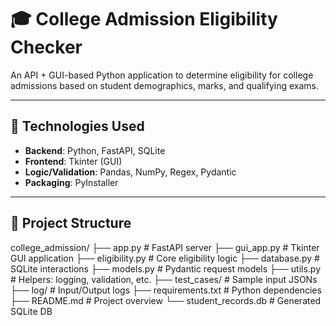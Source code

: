 # 🎓 College Admission Eligibility Checker

An API + GUI-based Python application to determine eligibility for college admissions based on student demographics, marks, and qualifying exams.

---

## 🔧 Technologies Used

- **Backend**: Python, FastAPI, SQLite
- **Frontend**: Tkinter (GUI)
- **Logic/Validation**: Pandas, NumPy, Regex, Pydantic
- **Packaging**: PyInstaller

---

## 📂 Project Structure

college_admission/
├── app.py # FastAPI server
├── gui_app.py # Tkinter GUI application
├── eligibility.py # Core eligibility logic
├── database.py # SQLite interactions
├── models.py # Pydantic request models
├── utils.py # Helpers: logging, validation, etc.
├── test_cases/ # Sample input JSONs
├── log/ # Input/Output logs
├── requirements.txt # Python dependencies
├── README.md # Project overview
└── student_records.db # Generated SQLite DB